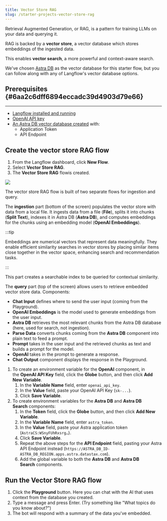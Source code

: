 ```yaml
---
title: Vector Store RAG
slug: /starter-projects-vector-store-rag
---
```




Retrieval Augmented Generation, or RAG, is a pattern for training LLMs on your data and querying it.


RAG is backed by a **vector store**, a vector database which stores embeddings of the ingested data.


This enables **vector search**, a more powerful and context-aware search.


We've chosen [Astra DB](https://astra.datastax.com/signup?utm_source=langflow-pre-release&utm_medium=referral&utm_campaign=langflow-announcement&utm_content=create-a-free-astra-db-account) as the vector database for this starter flow, but you can follow along with any of Langflow's vector database options.


## Prerequisites {#6aa2c6dff6894eccadc39d4903d79e66}


---

- [Langflow installed and running](https://docs.langflow.org/get-started-installation)
- [OpenAI API key](https://platform.openai.com/)
- [An Astra DB vector database created](https://docs.datastax.com/en/astra-db-serverless/get-started/quickstart.html) with:
	- Application Token
	- API Endpoint


## Create the vector store RAG flow

1. From the Langflow dashboard, click **New Flow**.
2. Select **Vector Store RAG**.
3. The **Vector Store RAG** flowis created.

![](/img/starter-flow-vector-rag.png)


The vector store RAG flow is built of two separate flows for ingestion and query.


The **ingestion** part (bottom of the screen) populates the vector store with data from a local file. It ingests data from a file (**File**), splits it into chunks (**Split Text**), indexes it in Astra DB (**Astra DB**), and computes embeddings for the chunks using an embedding model (**OpenAI Embeddings**). 


:::tip

Embeddings are numerical vectors that represent data meaningfully. They enable efficient similarity searches in vector stores by placing similar items close together in the vector space, enhancing search and recommendation tasks.

:::




This part creates a searchable index to be queried for contextual similarity.


The **query** part (top of the screen) allows users to retrieve embedded vector store data. Components:

- **Chat Input** defines where to send the user input (coming from the Playground).
- **OpenAI Embeddings** is the model used to generate embeddings from the user input.
- **Astra DB** retrieves the most relevant chunks from the Astra DB database (here, used for search, not ingestion).
- **Parse Data** converts chunks coming from the **Astra DB** component into plain text to feed a prompt.
- **Prompt** takes in the user input and the retrieved chunks as text and builds a prompt for the model.
- **OpenAI** takes in the prompt to generate a response.
- **Chat Output** component displays the response in the Playground.
1. To create an environment variable for the **OpenAI** component, in the **OpenAI API Key** field, click the **Globe** button, and then click **Add New Variable**.
	1. In the **Variable Name** field, enter `openai_api_key`.
	2. In the **Value** field, paste your OpenAI API Key (`sk-...`).
	3. Click **Save Variable**.
1. To create environment variables for the **Astra DB** and **Astra DB Search** components:
	1. In the **Token** field, click the **Globe** button, and then click **Add New Variable**.
	2. In the **Variable Name** field, enter `astra_token`.
	3. In the **Value** field, paste your Astra application token (`AstraCS:WSnyFUhRxsrg…`).
	4. Click **Save Variable**.
	5. Repeat the above steps for the **API Endpoint** field, pasting your Astra API Endpoint instead (`https://ASTRA_DB_ID-ASTRA_DB_REGION.apps.astra.datastax.com`).
	6. Add the global variable to both the **Astra DB** and **Astra DB Search** components.

## Run the Vector Store RAG flow

1. Click the **Playground** button. Here you can chat with the AI that uses context from the database you created.
2. Type a message and press Enter. (Try something like "What topics do you know about?")
3. The bot will respond with a summary of the data you've embedded.
